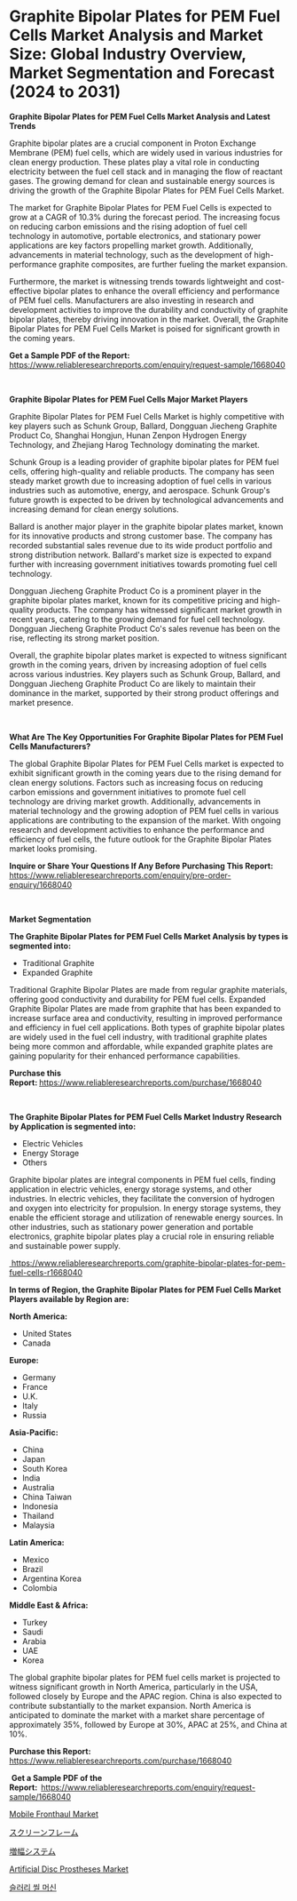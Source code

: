 <p><h1>Graphite Bipolar Plates for PEM Fuel Cells Market Analysis and Market Size: Global Industry Overview, Market Segmentation and Forecast (2024 to 2031)</h1></p><p><strong>Graphite Bipolar Plates for PEM Fuel Cells Market Analysis and Latest Trends</strong></p>
<p><p>Graphite bipolar plates are a crucial component in Proton Exchange Membrane (PEM) fuel cells, which are widely used in various industries for clean energy production. These plates play a vital role in conducting electricity between the fuel cell stack and in managing the flow of reactant gases. The growing demand for clean and sustainable energy sources is driving the growth of the Graphite Bipolar Plates for PEM Fuel Cells Market.</p><p>The market for Graphite Bipolar Plates for PEM Fuel Cells is expected to grow at a CAGR of 10.3% during the forecast period. The increasing focus on reducing carbon emissions and the rising adoption of fuel cell technology in automotive, portable electronics, and stationary power applications are key factors propelling market growth. Additionally, advancements in material technology, such as the development of high-performance graphite composites, are further fueling the market expansion.</p><p>Furthermore, the market is witnessing trends towards lightweight and cost-effective bipolar plates to enhance the overall efficiency and performance of PEM fuel cells. Manufacturers are also investing in research and development activities to improve the durability and conductivity of graphite bipolar plates, thereby driving innovation in the market. Overall, the Graphite Bipolar Plates for PEM Fuel Cells Market is poised for significant growth in the coming years.</p></p>
<p><strong>Get a Sample PDF of the Report:&nbsp;</strong> <a href="https://www.reliableresearchreports.com/enquiry/request-sample/1668040">https://www.reliableresearchreports.com/enquiry/request-sample/1668040</a></p>
<p>&nbsp;</p>
<p><strong>Graphite Bipolar Plates for PEM Fuel Cells Major Market Players</strong></p>
<p><p>Graphite Bipolar Plates for PEM Fuel Cells Market is highly competitive with key players such as Schunk Group, Ballard, Dongguan Jiecheng Graphite Product Co, Shanghai Hongjun, Hunan Zenpon Hydrogen Energy Technology, and Zhejiang Harog Technology dominating the market.</p><p>Schunk Group is a leading provider of graphite bipolar plates for PEM fuel cells, offering high-quality and reliable products. The company has seen steady market growth due to increasing adoption of fuel cells in various industries such as automotive, energy, and aerospace. Schunk Group's future growth is expected to be driven by technological advancements and increasing demand for clean energy solutions.</p><p>Ballard is another major player in the graphite bipolar plates market, known for its innovative products and strong customer base. The company has recorded substantial sales revenue due to its wide product portfolio and strong distribution network. Ballard's market size is expected to expand further with increasing government initiatives towards promoting fuel cell technology.</p><p>Dongguan Jiecheng Graphite Product Co is a prominent player in the graphite bipolar plates market, known for its competitive pricing and high-quality products. The company has witnessed significant market growth in recent years, catering to the growing demand for fuel cell technology. Dongguan Jiecheng Graphite Product Co's sales revenue has been on the rise, reflecting its strong market position.</p><p>Overall, the graphite bipolar plates market is expected to witness significant growth in the coming years, driven by increasing adoption of fuel cells across various industries. Key players such as Schunk Group, Ballard, and Dongguan Jiecheng Graphite Product Co are likely to maintain their dominance in the market, supported by their strong product offerings and market presence.</p></p>
<p>&nbsp;</p>
<p><strong>What Are The Key Opportunities For Graphite Bipolar Plates for PEM Fuel Cells Manufacturers?</strong></p>
<p><p>The global Graphite Bipolar Plates for PEM Fuel Cells market is expected to exhibit significant growth in the coming years due to the rising demand for clean energy solutions. Factors such as increasing focus on reducing carbon emissions and government initiatives to promote fuel cell technology are driving market growth. Additionally, advancements in material technology and the growing adoption of PEM fuel cells in various applications are contributing to the expansion of the market. With ongoing research and development activities to enhance the performance and efficiency of fuel cells, the future outlook for the Graphite Bipolar Plates market looks promising.</p></p>
<p><strong>Inquire or Share Your Questions If Any Before Purchasing This Report:</strong> <a href="https://www.reliableresearchreports.com/enquiry/pre-order-enquiry/1668040">https://www.reliableresearchreports.com/enquiry/pre-order-enquiry/1668040</a></p>
<p>&nbsp;</p>
<p><strong>Market Segmentation</strong></p>
<p><strong>The Graphite Bipolar Plates for PEM Fuel Cells Market Analysis by types is segmented into:</strong></p>
<p><ul><li>Traditional Graphite</li><li>Expanded Graphite</li></ul></p>
<p><p>Traditional Graphite Bipolar Plates are made from regular graphite materials, offering good conductivity and durability for PEM fuel cells. Expanded Graphite Bipolar Plates are made from graphite that has been expanded to increase surface area and conductivity, resulting in improved performance and efficiency in fuel cell applications. Both types of graphite bipolar plates are widely used in the fuel cell industry, with traditional graphite plates being more common and affordable, while expanded graphite plates are gaining popularity for their enhanced performance capabilities.</p></p>
<p><strong>Purchase this Report:&nbsp;</strong><a href="https://www.reliableresearchreports.com/purchase/1668040">https://www.reliableresearchreports.com/purchase/1668040</a></p>
<p>&nbsp;</p>
<p><strong>The Graphite Bipolar Plates for PEM Fuel Cells Market Industry Research by Application is segmented into:</strong></p>
<p><ul><li>Electric Vehicles</li><li>Energy Storage</li><li>Others</li></ul></p>
<p><p>Graphite bipolar plates are integral components in PEM fuel cells, finding application in electric vehicles, energy storage systems, and other industries. In electric vehicles, they facilitate the conversion of hydrogen and oxygen into electricity for propulsion. In energy storage systems, they enable the efficient storage and utilization of renewable energy sources. In other industries, such as stationary power generation and portable electronics, graphite bipolar plates play a crucial role in ensuring reliable and sustainable power supply.</p></p>
<p><a href="https://www.reliableresearchreports.com/graphite-bipolar-plates-for-pem-fuel-cells-r1668040">&nbsp;https://www.reliableresearchreports.com/graphite-bipolar-plates-for-pem-fuel-cells-r1668040</a></p>
<p><strong>In terms of Region, the Graphite Bipolar Plates for PEM Fuel Cells Market Players available by Region are:</strong></p>
<p>
    <p> <strong> North America: </strong>
        <ul>
            <li>United States</li>
            <li>Canada</li>
        </ul>
        </p> 
    <p> <strong> Europe: </strong>
        <ul>
            <li>Germany</li>
            <li>France</li>
            <li>U.K.</li>
            <li>Italy</li>
            <li>Russia</li>
        </ul>
        </p> 
    <p> <strong> Asia-Pacific: </strong>
        <ul>
            <li>China</li>
            <li>Japan</li>
            <li>South Korea</li>
            <li>India</li>
            <li>Australia</li>
            <li>China Taiwan</li>
            <li>Indonesia</li>
            <li>Thailand</li>
            <li>Malaysia</li>
        </ul>
        </p> 
    <p> <strong> Latin America: </strong>
        <ul>
            <li>Mexico</li>
            <li>Brazil</li>
            <li>Argentina Korea</li>
            <li>Colombia</li>
        </ul>
        </p> 
    <p> <strong> Middle East & Africa: </strong>
        <ul>
            <li>Turkey</li>
            <li>Saudi</li>
            <li>Arabia</li>
            <li>UAE</li>
            <li>Korea</li>
        </ul>
    </p>
    </p>
<p><p>The global graphite bipolar plates for PEM fuel cells market is projected to witness significant growth in North America, particularly in the USA, followed closely by Europe and the APAC region. China is also expected to contribute substantially to the market expansion. North America is anticipated to dominate the market with a market share percentage of approximately 35%, followed by Europe at 30%, APAC at 25%, and China at 10%.</p></p>
<p><strong>Purchase this Report: </strong><a href="https://www.reliableresearchreports.com/purchase/1668040">https://www.reliableresearchreports.com/purchase/1668040</a></p>
<p>&nbsp;<strong>Get a Sample PDF of the Report:&nbsp;&nbsp;</strong><a href="https://www.reliableresearchreports.com/enquiry/request-sample/1668040">https://www.reliableresearchreports.com/enquiry/request-sample/1668040</a></p>
<p><strong></strong></p>
<p><p><a href="https://www.linkedin.com/pulse/mobile-fronthaul-market-analysis-sze-forecasted-period-from-xyhhe">Mobile Fronthaul Market</a></p><p><a href="https://github.com/RudySimonis2023/Market-Research-Report-List-1/blob/main/230561657228.md">スクリーンフレーム</a></p><p><a href="https://github.com/mm14022023/Market-Research-Report-List-1/blob/main/309344857227.md">増幅システム</a></p><p><a href="https://github.com/Glendatilghmankmgz0rbhwpy/Market-Research-Report-List-2/blob/main/artificial-disc-prostheses-market.md">Artificial Disc Prostheses Market</a></p><p><a href="https://github.com/fernandotryO5lson96765/Market-Research-Report-List-1/blob/main/948434655445.md">슬러리 씰 머신</a></p></p>